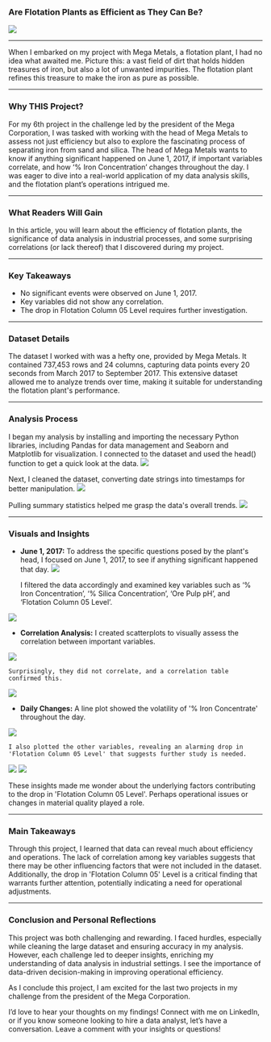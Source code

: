 ### Are Flotation Plants as Efficient as They Can Be? 
<img src="images/Engineering.png?raw=true"/>

---
When I embarked on my project with Mega Metals, a flotation plant, I had no idea what awaited me. Picture this: a vast field of dirt that holds hidden treasures of iron, but also a lot of unwanted impurities. The flotation plant refines this treasure to make the iron as pure as possible.

---
### Why THIS Project?
For my 6th project in the challenge led by the president of the Mega Corporation, I was tasked with working with the head of Mega Metals to assess not just efficiency but also to explore the fascinating process of separating iron from sand and silica.
The head of Mega Metals wants to know if anything significant happened on June 1, 2017, if important variables correlate, and how ‘% Iron Concentration’ changes throughout the day. I was eager to dive into a real-world application of my data analysis skills, and the flotation plant’s operations intrigued me.

---
### What Readers Will Gain
In this article, you will learn about the efficiency of flotation plants, the significance of data analysis in industrial processes, and some surprising correlations (or lack thereof) that I discovered during my project. 

---
### Key Takeaways
- No significant events were observed on June 1, 2017.
- Key variables did not show any correlation.
- The drop in Flotation Column 05 Level requires further investigation.

---
### Dataset Details
The dataset I worked with was a hefty one, provided by Mega Metals. It contained 737,453 rows and 24 columns, capturing data points every 20 seconds from March 2017 to September 2017. This extensive dataset allowed me to analyze trends over time, making it suitable for understanding the flotation plant's performance.

---
### Analysis Process
I began my analysis by installing and importing the necessary Python libraries, including Pandas for data management and Seaborn and Matplotlib for visualization. I connected to the dataset and used the head() function to get a quick look at the data.
<img src="images/E1.jpg?raw=true"/>

Next, I cleaned the dataset, converting date strings into timestamps for better manipulation.
<img src="images/E2.jpg?raw=true"/>

Pulling summary statistics helped me grasp the data's overall trends.
<img src="images/E3.jpg?raw=true"/>

---
### Visuals and Insights
- **June 1, 2017:** To address the specific questions posed by the plant's head, I focused on June 1, 2017, to see if anything significant happened that day. <img src="images/E4.jpg?raw=true"/>

    I filtered the data accordingly and examined key variables such as ‘% Iron Concentration’, ‘% Silica Concentration’, ‘Ore Pulp pH’, and ‘Flotation Column      05 Level’.
<img src="images/E5.jpg?raw=true"/>

- **Correlation Analysis:** I created scatterplots to visually assess the correlation between important variables.
<img src="images/E6.jpg?raw=true"/>

    Surprisingly, they did not correlate, and a correlation table confirmed this.
<img src="images/E7.jpg?raw=true"/>
  
- **Daily Changes:** A line plot showed the volatility of '% Iron Concentrate' throughout the day.
<img src="images/E8.jpg?raw=true"/>

    I also plotted the other variables, revealing an alarming drop in 'Flotation Column 05 Level' that suggests further study is needed.
<img src="images/E9.jpg?raw=true"/>
<img src="images/E10.jpg?raw=true"/>

These insights made me wonder about the underlying factors contributing to the drop in 'Flotation Column 05 Level'. Perhaps operational issues or changes in material quality played a role.

---
### Main Takeaways
Through this project, I learned that data can reveal much about efficiency and operations. The lack of correlation among key variables suggests that there may be other influencing factors that were not included in the dataset. Additionally, the drop in 'Flotation Column 05' Level is a critical finding that warrants further attention, potentially indicating a need for operational adjustments.

---
### Conclusion and Personal Reflections
This project was both challenging and rewarding. I faced hurdles, especially while cleaning the large dataset and ensuring accuracy in my analysis. However, each challenge led to deeper insights, enriching my understanding of data analysis in industrial settings. I see the importance of data-driven decision-making in improving operational efficiency.

As I conclude this project, I am excited for the last two projects in my challenge from the president of the Mega Corporation.

I’d love to hear your thoughts on my findings! Connect with me on LinkedIn, or if you know someone looking to hire a data analyst, let’s have a conversation. Leave a comment with your insights or questions!
